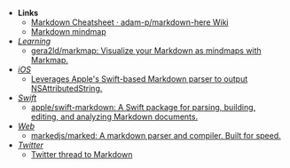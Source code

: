 - **Links**
	- [Markdown Cheatsheet · adam-p/markdown-here Wiki](https://github.com/adam-p/markdown-here/wiki/Markdown-Cheatsheet)
	- [Markdown mindmap](https://markmap.js.org/repl/)
- *[Learning](Learning.md)*
	- [gera2ld/markmap: Visualize your Markdown as mindmaps with Markmap.](https://github.com/gera2ld/markmap)
- *[iOS](Information%20Technology/Programming/Apple%20Technologies/Apple%20Platform%20Specifics/iOS.md)*
	- [Leverages Apple's Swift-based Markdown parser to output NSAttributedString.](https://github.com/christianselig/Markdownosaur)
- *[Swift](Information%20Technology/Programming/Swift.md)*
	- [apple/swift-markdown: A Swift package for parsing, building, editing, and analyzing Markdown documents.](https://github.com/apple/swift-markdown)
- *[Web](Information%20Technology/Programming/Web.md)*
	- [markedjs/marked: A markdown parser and compiler. Built for speed.](https://github.com/markedjs/marked)
- *[Twitter](Information%20Technology/Twitter.md)*
	- [Twitter thread to Markdown](https://the.rip/) 